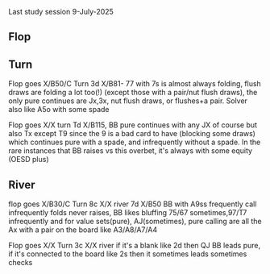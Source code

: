 Last study session 9-July-2025

## Flop

## Turn

Flop goes X/B50/C
Turn 3d X/B81-
77 with 7s is almost always folding, flush draws are folding a lot too(!) (except those with a pair/nut flush draws), the only pure continues are Jx,3x, nut flush draws, or flushes+a pair. Solver also like A5o with some spade

Flop goes X/X turn Td X/B115, BB pure continues with any JX of course but also Tx except T9 since the 9 is a bad card to have (blocking some draws) which continues pure with a spade,  and infrequently without a spade. In the rare instances that BB raises vs this overbet, it's always with some equity (OESD plus)

## River

flop goes X/B30/C Turn 8c X/X river 7d X/B50 BB with A9ss frequently call infrequently folds never raises, BB likes bluffing 75/67 sometimes,97/T7 infrequently and for value sets(pure), AJ(sometimes), pure calling are all the Ax with a pair on the board like A3/A8/A7/A4

Flop goes X/X Turn 3c X/X river if it's a blank like 2d then QJ BB leads pure, if it's connected to the board like 2s then it sometimes leads sometimes checks
